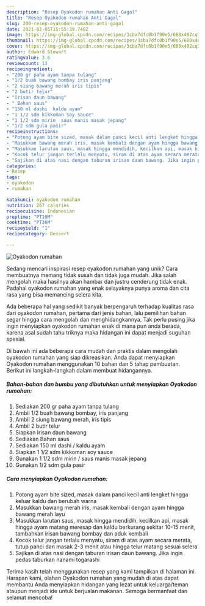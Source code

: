 ```yaml
---
description: "Resep Oyakodon rumahan Anti Gagal"
title: "Resep Oyakodon rumahan Anti Gagal"
slug: 200-resep-oyakodon-rumahan-anti-gagal
date: 2021-02-05T15:55:39.740Z
image: https://img-global.cpcdn.com/recipes/3cba7dfc0b1f90e5/680x482cq70/oyakodon-rumahan-foto-resep-utama.jpg
thumbnail: https://img-global.cpcdn.com/recipes/3cba7dfc0b1f90e5/680x482cq70/oyakodon-rumahan-foto-resep-utama.jpg
cover: https://img-global.cpcdn.com/recipes/3cba7dfc0b1f90e5/680x482cq70/oyakodon-rumahan-foto-resep-utama.jpg
author: Edward Stewart
ratingvalue: 3.6
reviewcount: 13
recipeingredient:
- "200 gr paha ayam tanpa tulang"
- "1/2 buah bawang bombay iris panjang"
- "2 siung bawang merah iris tipis"
- "2 butir telur"
- "Irisan daun bawang"
- " Bahan saus"
- "150 ml dashi  kaldu ayam"
- "1 1/2 sdm kikkoman soy sauce"
- "1 1/2 sdm mirin  saus manis masak jepang"
- "1/2 sdm gula pasir"
recipeinstructions:
- "Potong ayam bite sized, masak dalam panci kecil anti lengket hingga keluar kaldu dan berubah warna"
- "Masukkan bawang merah iris, masak kembali dengan ayam hingga bawang merah layu"
- "Masukkan larutan saus, masak hingga mendidih, kecilkan api, masak hingga ayam matang meresap dan kaldu berkurang sekitar 10-15 menit, tambahkan irisan bawang bombay dan aduk kembali"
- "Kocok telur jangan terlalu menyatu, siram di atas ayam secara merata, tutup panci dan masak 2-3 menit atau hingga telur matang sesuai selera"
- "Sajikan di atas nasi dengan taburan irisan daun bawang. Jika ingin pedas taburkan nanami togarashi"
categories:
- Resep
tags:
- oyakodon
- rumahan

katakunci: oyakodon rumahan 
nutrition: 267 calories
recipecuisine: Indonesian
preptime: "PT10M"
cooktime: "PT36M"
recipeyield: "1"
recipecategory: Dessert

---
```



![Oyakodon rumahan](https://img-global.cpcdn.com/recipes/3cba7dfc0b1f90e5/680x482cq70/oyakodon-rumahan-foto-resep-utama.jpg)

Sedang mencari inspirasi resep oyakodon rumahan yang unik? Cara membuatnya memang tidak susah dan tidak juga mudah. Jika salah mengolah maka hasilnya akan hambar dan justru cenderung tidak enak. Padahal oyakodon rumahan yang enak selayaknya punya aroma dan cita rasa yang bisa memancing selera kita.



Ada beberapa hal yang sedikit banyak berpengaruh terhadap kualitas rasa dari oyakodon rumahan, pertama dari jenis bahan, lalu pemilihan bahan segar hingga cara mengolah dan menghidangkannya. Tak perlu pusing jika ingin menyiapkan oyakodon rumahan enak di mana pun anda berada, karena asal sudah tahu triknya maka hidangan ini dapat menjadi suguhan spesial.


Di bawah ini ada beberapa cara mudah dan praktis dalam mengolah oyakodon rumahan yang siap dikreasikan. Anda dapat menyiapkan Oyakodon rumahan menggunakan 10 bahan dan 5 tahap pembuatan. Berikut ini langkah-langkah dalam membuat hidangannya.

<!--inarticleads1-->

##### Bahan-bahan dan bumbu yang dibutuhkan untuk menyiapkan Oyakodon rumahan:

1. Sediakan 200 gr paha ayam tanpa tulang
1. Ambil 1/2 buah bawang bombay, iris panjang
1. Ambil 2 siung bawang merah, iris tipis
1. Ambil 2 butir telur
1. Siapkan Irisan daun bawang
1. Sediakan  Bahan saus
1. Sediakan 150 ml dashi / kaldu ayam
1. Siapkan 1 1/2 sdm kikkoman soy sauce
1. Gunakan 1 1/2 sdm mirin / saus manis masak jepang
1. Gunakan 1/2 sdm gula pasir




<!--inarticleads2-->

##### Cara menyiapkan Oyakodon rumahan:

1. Potong ayam bite sized, masak dalam panci kecil anti lengket hingga keluar kaldu dan berubah warna
1. Masukkan bawang merah iris, masak kembali dengan ayam hingga bawang merah layu
1. Masukkan larutan saus, masak hingga mendidih, kecilkan api, masak hingga ayam matang meresap dan kaldu berkurang sekitar 10-15 menit, tambahkan irisan bawang bombay dan aduk kembali
1. Kocok telur jangan terlalu menyatu, siram di atas ayam secara merata, tutup panci dan masak 2-3 menit atau hingga telur matang sesuai selera
1. Sajikan di atas nasi dengan taburan irisan daun bawang. Jika ingin pedas taburkan nanami togarashi




Terima kasih telah menggunakan resep yang kami tampilkan di halaman ini. Harapan kami, olahan Oyakodon rumahan yang mudah di atas dapat membantu Anda menyiapkan hidangan yang lezat untuk keluarga/teman ataupun menjadi ide untuk berjualan makanan. Semoga bermanfaat dan selamat mencoba!
